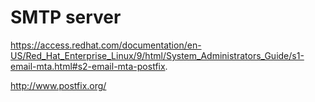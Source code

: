 # SMTP server

https://access.redhat.com/documentation/en-US/Red_Hat_Enterprise_Linux/9/html/System_Administrators_Guide/s1-email-mta.html#s2-email-mta-postfix.

http://www.postfix.org/
